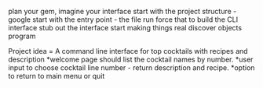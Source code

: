 plan your gem, imagine your interface
start with the project structure - google
start with the entry point - the file run
force that to build the CLI interface
stub out the interface
start making things real
discover objects
program

Project idea = A command line interface for top cocktails with recipes and description
*welcome page should list the cocktail names by number.
*user input to choose cocktail line number - return description and recipe.
*option to return to main menu or quit

